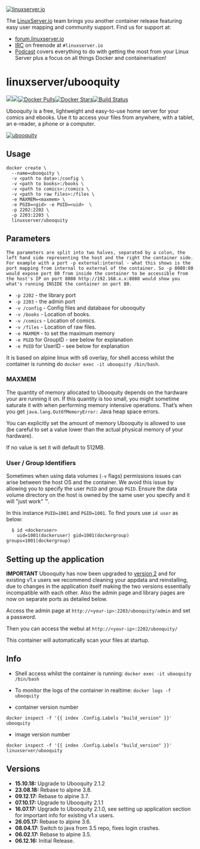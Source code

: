 [linuxserverurl]: https://linuxserver.io
[forumurl]: https://forum.linuxserver.io
[ircurl]: https://www.linuxserver.io/irc/
[podcasturl]: https://www.linuxserver.io/podcast/
[appurl]: https://vaemendis.net/ubooquity/
[hub]: https://hub.docker.com/r/linuxserver/ubooquity/

[![linuxserver.io](https://raw.githubusercontent.com/linuxserver/docker-templates/master/linuxserver.io/img/linuxserver_medium.png)][linuxserverurl]

The [LinuxServer.io][linuxserverurl] team brings you another container release featuring easy user mapping and community support. Find us for support at:
* [forum.linuxserver.io][forumurl]
* [IRC][ircurl] on freenode at `#linuxserver.io`
* [Podcast][podcasturl] covers everything to do with getting the most from your Linux Server plus a focus on all things Docker and containerisation!

# linuxserver/ubooquity
[![](https://images.microbadger.com/badges/version/linuxserver/ubooquity.svg)](https://microbadger.com/images/linuxserver/ubooquity "Get your own version badge on microbadger.com")[![](https://images.microbadger.com/badges/image/linuxserver/ubooquity.svg)](https://microbadger.com/images/linuxserver/ubooquity "Get your own image badge on microbadger.com")[![Docker Pulls](https://img.shields.io/docker/pulls/linuxserver/ubooquity.svg)][hub][![Docker Stars](https://img.shields.io/docker/stars/linuxserver/ubooquity.svg)][hub][![Build Status](https://ci.linuxserver.io/buildStatus/icon?job=Docker-Builders/x86-64/x86-64-ubooquity)](https://ci.linuxserver.io/job/Docker-Builders/job/x86-64/job/x86-64-ubooquity/)

Ubooquity is a free, lightweight and easy-to-use home server for your comics and ebooks. Use it to access your files from anywhere, with a tablet, an e-reader, a phone or a computer.

[![ubooquity](https://raw.githubusercontent.com/linuxserver/docker-templates/master/linuxserver.io/img/ubooquity-banner.png)][appurl]

## Usage

```
docker create \
  --name=ubooquity \
  -v <path to data>:/config \
  -v <path to books>:/books \
  -v <path to comics>:/comics \
  -v <path to raw files>:/files \
  -e MAXMEM=<maxmem> \
  -e PGID=<gid> -e PUID=<uid>  \
  -p 2202:2202 \
  -p 2203:2203 \
  linuxserver/ubooquity
```

## Parameters

`The parameters are split into two halves, separated by a colon, the left hand side representing the host and the right the container side. 
For example with a port -p external:internal - what this shows is the port mapping from internal to external of the container.
So -p 8080:80 would expose port 80 from inside the container to be accessible from the host's IP on port 8080
http://192.168.x.x:8080 would show you what's running INSIDE the container on port 80.`



* `-p 2202` - the library port
* `-p 2203` - the admin port
* `-v /config` - Config files and database for ubooquity
* `-v /books` - Location of books.
* `-v /comics` - Location of comics.
* `-v /files` - Location of raw files.
* `-e MAXMEM` - to set the maximum memory
* `-e PGID` for GroupID - see below for explanation
* `-e PUID` for UserID - see below for explanation

It is based on alpine linux with s6 overlay, for shell access whilst the container is running do `docker exec -it ubooquity /bin/bash`.

### MAXMEM

The quantity of memory allocated to Ubooquity depends on the hardware your are running it on. If this quantity is too small, you might sometime saturate it with when performing memory intensive operations. That’s when you get `java.lang.OutOfMemoryError:` Java heap space errors.

You can explicitly set the amount of memory Ubooquity is allowed to use (be careful to set a value lower than the actual physical memory of your hardware). 

If no value is set it will default to 512MB.

### User / Group Identifiers

Sometimes when using data volumes (`-v` flags) permissions issues can arise between the host OS and the container. We avoid this issue by allowing you to specify the user `PUID` and group `PGID`. Ensure the data volume directory on the host is owned by the same user you specify and it will "just work" ™.

In this instance `PUID=1001` and `PGID=1001`. To find yours use `id user` as below:

```
  $ id <dockeruser>
    uid=1001(dockeruser) gid=1001(dockergroup) groups=1001(dockergroup)
```

## Setting up the application

**IMPORTANT**
Ubooquity has now been upgraded to [version 2](http://vaemendis.net/ubooquity/article19/ubooquity-2-1-0) and for existing v1.x users we recommend cleaning your appdata and reinstalling, due to changes in the application itself making the two versions essentially incompatible with each other. Also the admin page and library pages are now on separate ports as detailed below.

Access the admin page at `http://<your-ip>:2203/ubooquity/admin` and set a password. 

Then you can access the webui at `http://<your-ip>:2202/ubooquity/`

This container will automatically scan your files at startup.

## Info

* Shell access whilst the container is running: `docker exec -it ubooquity /bin/bash`
* To monitor the logs of the container in realtime: `docker logs -f ubooquity`

* container version number 

`docker inspect -f '{{ index .Config.Labels "build_version" }}' ubooquity`

* image version number

`docker inspect -f '{{ index .Config.Labels "build_version" }}' linuxserver/ubooquity`

## Versions

+ **15.10.18:** Upgrade to Ubooquity 2.1.2
+ **23.08.18:** Rebase to alpine 3.8.
+ **09.12.17:** Rebase to alpine 3.7.
+ **07.10.17:** Upgrade to Ubooquity 2.1.1
+ **16.07.17:** Upgrade to Ubooquity 2.1.0, see setting up application section for important info for existing v1.x users.
+ **26.05.17:** Rebase to alpine 3.6.
+ **08.04.17:** Switch to java from 3.5 repo, fixes login crashes.
+ **06.02.17:** Rebase to alpine 3.5.
+ **06.12.16:** Initial Release.
